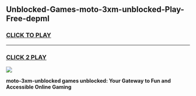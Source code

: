 
## Unblocked-Games-moto-3xm-unblocked-Play-Free-depml
<h3>
<a href="https://premium76.site?title=moto-3xm-unblocked&ref=10A">CLICK TO PLAY</a></h3>
<hr>

<h3>
<a href="https://premium76.site?title=moto-3xm-unblocked&ref=10A">CLICK 2 PLAY</a>
  
</h3>

<a href="https://premium76.site?title=moto-3xm-unblocked&ref=10A"><img src="https://clearcache.store/games.png"></a>


**moto-3xm-unblocked games unblocked: Your Gateway to Fun and Accessible Online Gaming**
